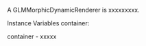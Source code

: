 A GLMMorphicDynamicRenderer is xxxxxxxxx.Instance Variables	container:		<Object>container	- xxxxx